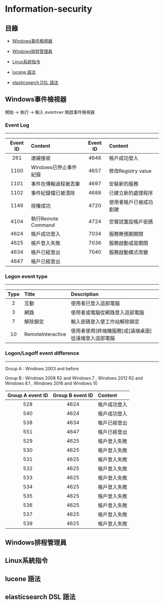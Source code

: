 # Information-security
## 目錄

* [Windows事件檢視器](#windows事件檢視器)

* [Windows排程管理員](#windows排程管理員)

* [Linux系統指令](#linux系統指令)

* [lucene 語法](#lucene-語法)

* [elasticsearch DSL 語法](#elasticsearch-dsl-語法)

## Windows事件檢視器

開始 → 執行 → 輸入 eventvwr 開啟事件檢視器

### Event Log
----------
|Event ID|Content|Event ID|Content|
|:------:|:------|:------:|:------|
|261|連線接收|4648|帳戶成功登入|
|1100|Windows已停止事件紀錄|4657|修改Registry value|
|1101|事件在傳輸過程被丟棄|4697|安裝新的服務|
|1102|事件紀錄檔已被清除|4688|已建立新的處理程序|
|1149|授權成功|4720|使用者帳戶已被成功創建|
|4104|執行Remote Command|4724|您嘗試重設帳戶密碼|
|4624|帳戶成功登入|7034|服務無預期關閉|
|4625|帳戶登入失敗|7036|服務啟動或是關閉|
|4634|帳戶已經登出|7040|服務啟動模式改變|
|4647|帳戶已經登出|

### Logon event type
---------------
|Type|Title|Description|
|:--:|:----|:----------|
|2|互動|使用者已登入這部電腦|
|3|網路|使用者或電腦從網路登入這部電腦|
|7|解除鎖定|輸入密碼登入使工作站解除鎖定|
|10|RemoteInteractive|使用者使用[終端機服務]或[遠端桌面]從遠端登入這部電腦|

### Logon/Logoff event difference
-------------------
Group A : Windows 2003 and before

Group B : Windows 2008 R2 and Windows 7 , Windows 2012 R2 and Windows 8.1 , Windows 2016 and Windows 10

|Group A event ID|Group B event ID|Content|
|:---:|:---:|:---|
|528|4624|帳戶成功登入|
|540|4624|帳戶成功登入|
|538|4634|帳戶已經登出|
|551|4647|帳戶已經登出|
|529|4625|帳戶登入失敗|
|530|4625|帳戶登入失敗|
|531|4625|帳戶登入失敗|
|532|4625|帳戶登入失敗|
|533|4625|帳戶登入失敗|
|534|4625|帳戶登入失敗|
|535|4625|帳戶登入失敗|
|536|4625|帳戶登入失敗|
|537|4625|帳戶登入失敗|
|539|4625|帳戶登入失敗|

## Windows排程管理員
## Linux系統指令
## lucene 語法
## elasticsearch DSL 語法
